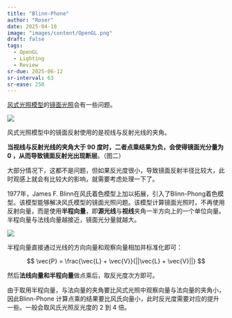 ```yaml
---
title: "Blinn-Phone"
author: "Roser"
date: 2025-04-10
image: "images/content/OpenGL.png"
draft: false
tags:
  - OpenGL
  - Lighting
  - Review
sr-due: 2025-06-12
sr-interval: 63
sr-ease: 250
---
```

[风式光照模型](风式光照模型.md)的[镜面光照](镜面光照.md)会有一些问题。

![](../image/高级光照风氏光照模型在视线与反射光线的夹角大于90度时的问题.png)

风式光照模型中的镜面反射使用的是视线与反射光线的夹角。

**当视线与反射光线的夹角大于 90 度时，二者点乘结果为负，会使得镜面光分量为 0 ，从而导致镜面反射光出现断层**。（图二）

大部分情况下，这都不是问题，但如果反光度很小，导致镜面反射半径比较大，此时观感上就会有比较大的影响，就需要考虑处理一下了。

1977年，James F. Blinn在风氏着色模型上加以拓展，引入了Blinn-Phong着色模型。该模型能够解决风氏模型的镜面光照问题。该模型计算镜面光照时，不再使用反射向量，而是使用**半程向量**，即**源光线**与**视线**夹角一半方向上的一个单位向量。半程向量与法线向量越接近，镜面光分量就越大。

![](../image/使用半程向量的Blinn-Phong模型.png)

半程向量直接通过光线的方向向量和观察向量相加并标准化即可：

$$
\vec{P} = \frac{\vec{L} + \vec{V}}{||\vec{L} + \vec{V}||}
$$

然后**法线向量和半程向量**做点乘后，取反光度次方即可。

由于取用半程向量，与法向量的夹角要比风式光照中观察向量与法向量的夹角小，因此Blinn-Phone 计算点乘的结果要比风氏向量小，此时反光度需要对应的提升一些。一般会取风氏光照反光度的 2 到 4 倍。